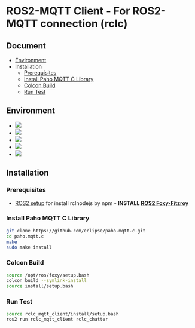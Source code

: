 # ROS2-MQTT Client - For ROS2-MQTT connection (rclc)

## Document
  - [Environment](#environment)
  - [Installation](#installation)
    - [Prerequisites](#prerequisites)
    - [Install Paho MQTT C Library](#install-paho-mqtt-c-library)
    - [Colcon Build](#colcon-build)
    - [Run Test](#run-test)

## Environment
* <img src="https://img.shields.io/badge/c-A8B9CC?style=for-the-badge&logo=c&logoColor=white">
* <img src="https://img.shields.io/badge/cmake-064F8C?style=for-the-badge&logo=cmake&logoColor=white">
* <img src="https://img.shields.io/badge/mqtt-660066?style=for-the-badge&logo=mqtt&logoColor=white">
* <img src="https://img.shields.io/badge/ROS2-22314E?style=for-the-badge&logo=ros&logoColor=white">
* <img src="https://img.shields.io/badge/ubuntu-E95420?style=for-the-badge&logo=ubuntu&logoColor=white">

## Installation

### Prerequisites
- [ROS2 setup](https://index.ros.org/doc/ros2/Installation/) for install rclnodejs by npm -
  **INSTALL [ROS2 Foxy-Fitzroy](https://docs.ros.org/en/foxy/Installation/Ubuntu-Install-Debians.html)**

### Install Paho MQTT C Library
```bash
git clone https://github.com/eclipse/paho.mqtt.c.git
cd paho.mqtt.c
make
sudo make install
```

### Colcon Build
```bash
source /opt/ros/foxy/setup.bash
colcon build --symlink-install
source install/setup.bash
```

### Run Test
```bash
source rclc_mqtt_client/install/setup.bash
ros2 run rclc_mqtt_client rclc_chatter
```